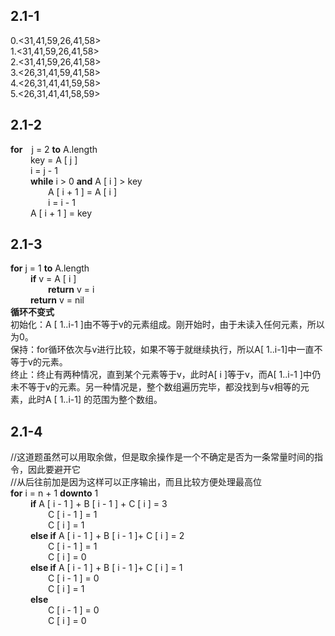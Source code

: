 ## 2.1-1<br/>
0.<31,41,59,26,41,58><br/>
1.<31,41,59,26,41,58><br/>
2.<31,41,59,26,41,58><br/>
3.<26,31,41,59,41,58><br/>
4.<26,31,41,41,59,58><br/>
5.<26,31,41,41,58,59><br/>
## 2.1-2<br/>
**for**&emsp;j = 2 **to** A.length<br/>
&emsp;&emsp; key = A [ j ]<br/>
&emsp;&emsp; i = j - 1<br/>
&emsp;&emsp; **while** i > 0 **and** A [ i ] > key<br/>
&emsp;&emsp;&emsp;&emsp; A [ i + 1 ] = A [ i ]<br/>
&emsp;&emsp;&emsp;&emsp; i = i - 1<br/>
&emsp;&emsp; A [ i + 1 ] = key <br/>
## 2.1-3<br/>
**for** j = 1 **to** A.length<br>
&emsp;&emsp; **if** v = A [ i ]<br/>
&emsp;&emsp;&emsp;&emsp; **return** v =  i <br/>
&emsp;&emsp; **return** v = nil <br/>
**循环不变式**<br/>
初始化：A [ 1..i-1 ]由不等于v的元素组成。刚开始时，由于未读入任何元素，所以为0。<br/>
保持：for循环依次与v进行比较，如果不等于就继续执行，所以A[ 1..i-1]中一直不等于v的元素。<br/>
终止：终止有两种情况，直到某个元素等于v，此时A[ i ]等于v，而A[ 1..i-1 ]中仍未不等于v的元素。另一种情况是，整个数组遍历完毕，都没找到与v相等的元素，此时A [ 1..i-1] 的范围为整个数组。<br/>
## 2.1-4<br/>
//这道题虽然可以用取余做，但是取余操作是一个不确定是否为一条常量时间的指令，因此要避开它<br/>
//从后往前加是因为这样可以正序输出，而且比较方便处理最高位<br/>
**for** i = n + 1 **downto** 1<br/>
&emsp;&emsp; **if** A [ i - 1 ] + B [ i - 1 ] + C [ i ] = 3 <br/>
&emsp;&emsp;&emsp;&emsp; C [ i - 1 ] = 1<br/>
&emsp;&emsp;&emsp;&emsp; C [ i ] = 1 <br/>
&emsp;&emsp; **else if** A [ i - 1 ] + B [ i - 1 ]+ C [ i ] = 2 <br/>
&emsp;&emsp;&emsp;&emsp; C [ i - 1 ] = 1<br/>
&emsp;&emsp;&emsp;&emsp; C [ i ] = 0 <br/>
&emsp;&emsp; **else if** A [ i - 1 ] + B [ i - 1 ]+ C [ i ] = 1 <br/>
&emsp;&emsp;&emsp;&emsp; C [ i - 1 ] = 0<br/>
&emsp;&emsp;&emsp;&emsp; C [ i ] = 1 <br/>
&emsp;&emsp; **else** <br/>
&emsp;&emsp;&emsp;&emsp; C [ i - 1 ] = 0<br/>
&emsp;&emsp;&emsp;&emsp; C [ i ] = 0 <br/>
